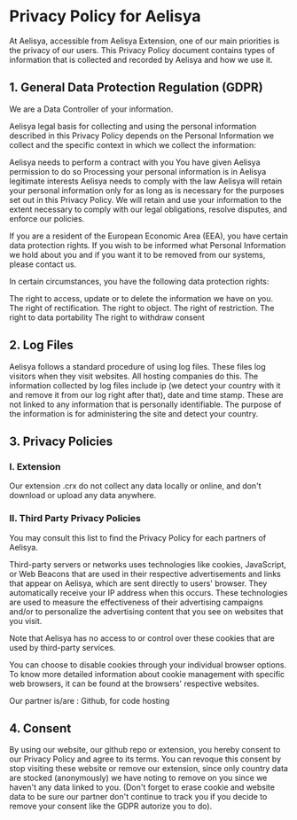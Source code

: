# Privacy Policy for Aelisya
At Aelisya, accessible from Aelisya Extension, one of our main priorities is the privacy of our users. This Privacy Policy document contains types of information that is collected and recorded by Aelisya and how we use it.

## 1. General Data Protection Regulation (GDPR)
We are a Data Controller of your information.

Aelisya legal basis for collecting and using the personal information described in this Privacy Policy depends on the Personal Information we collect and the specific context in which we collect the information:

Aelisya needs to perform a contract with you
You have given Aelisya permission to do so
Processing your personal information is in Aelisya legitimate interests
Aelisya needs to comply with the law
Aelisya will retain your personal information only for as long as is necessary for the purposes set out in this Privacy Policy. We will retain and use your information to the extent necessary to comply with our legal obligations, resolve disputes, and enforce our policies.

If you are a resident of the European Economic Area (EEA), you have certain data protection rights. If you wish to be informed what Personal Information we hold about you and if you want it to be removed from our systems, please contact us.

In certain circumstances, you have the following data protection rights:

The right to access, update or to delete the information we have on you.
The right of rectification.
The right to object.
The right of restriction.
The right to data portability
The right to withdraw consent

## 2. Log Files
Aelisya follows a standard procedure of using log files. These files log visitors when they visit websites. All hosting companies do this. 
The information collected by log files include ip (we detect your country with it and remove it from our log right after that), date and time stamp.
These are not linked to any information that is personally identifiable. The purpose of the information is for administering the site and detect your country.

## 3. Privacy Policies
### I. Extension
Our extension .crx do not collect any data locally or online, and don't download or upload any data anywhere.

### II. Third Party Privacy Policies
You may consult this list to find the Privacy Policy for each partners of Aelisya.

Third-party servers or networks uses technologies like cookies, JavaScript, or Web Beacons that are used in their respective advertisements and links that appear on Aelisya, which are sent directly to users' browser. They automatically receive your IP address when this occurs. These technologies are used to measure the effectiveness of their advertising campaigns and/or to personalize the advertising content that you see on websites that you visit.

Note that Aelisya has no access to or control over these cookies that are used by third-party services.

You can choose to disable cookies through your individual browser options. To know more detailed information about cookie management with specific web browsers, it can be found at the browsers' respective websites.

Our partner is/are : Github, for code hosting

## 4. Consent
By using our website, our github repo or extension, you hereby consent to our Privacy Policy and agree to its terms.
You can revoque this consent by stop visiting these website or remove our extension, since only country data are stocked (anonymously) we have noting to remove on you since we haven't any data linked to you.
(Don't forget to erase cookie and website data to be sure our partner don't continue to track you if you decide to remove your consent like the GDPR autorize you to do).
